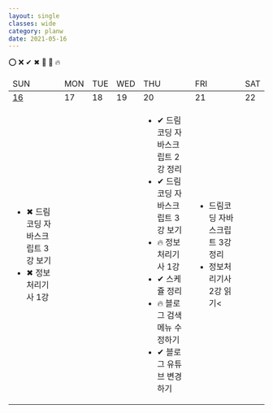 ```yaml
---
layout: single
classes: wide
category: planw
date: 2021-05-16
---
```




<link rel="stylesheet" type="text/css" href="/assets/css/weeklyplan_table.css">

⭕ ❌ ✔ ✖ 🏃 💪 🔥


<div>
  <table>
      <thead>
        <tr>
            <td>SUN</td>
            <td>MON</td>
            <td>TUE</td>
            <td>WED</td>
            <td>THU</td>
            <td>FRI</td>
            <td>SAT</td>      
        </tr>
      </thead>
      <tbody>
          <tr class= "day">
              <td><a href="/notes/210516">16</a></td>   
              <td>17</td>
              <td>18</td>
              <td>19</td>
              <td>20</td>
              <td>21</td>
              <td>22</td>
          </tr>
          <tr class= "todo-list">
              <td>
                <ul>
                  <li> ✖ 드림코딩 자바스크립트 3강 보기 </li>
                  <li> ✖ 정보처리기사 1강 </li>
                </ul>
              </td>
              <td></td>
              <td></td>
              <td></td>
              <td>
                <ul>
                  <li> ✔ 드림코딩 자바스크립트 2강 정리</li>
                  <li> ✔ 드림코딩 자바스크립트 3강 보기</li>
                  <li> 🔥 정보처리기사 1강</li>
                  <li> ✔ 스케쥴 정리</li>
                  <li> 🔥 블로그 검색메뉴 수정하기</li>
                  <li> ✔ 블로그 유튜브 변경하기</li>
                </ul>
              </td>
              <td>
                <ul>
                  <li>  드림코딩 자바스크립트 3강 정리 </li>
                  <li>  정보처리기사 2강 읽기<</li>
                </ul>
              <td></td>      
          </tr>
      </tbody>
  </table>
</div>

